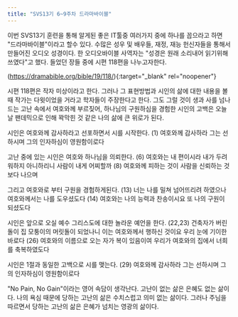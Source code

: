 ```yaml
---
title: "SVS13기 6~9주차 드라마바이블"
---
```


이번 SVS13기 훈련을 통해 알게된 좋은 IT툴중 여러가지 중에 하나를 꼽으라고 하면 "드라마바이블"이라고 할수 있다.
수많은 성우 및 배우들, 재정, 재능 헌신자들을 통해서 만들어진 오디오 성경이다. 한 오디오바이블 사역자는 "성경은 원래 소리내어 읽기위해 쓰였다"고 했다.
들었던 장들 중에 시편 118편을 나누고자한다.

(https://dramabible.org/bible/19/118/){:target="_blank" rel="noopener"}

시편 118편은 작자 미상이라고 한다. 그러나 그 표현방법과 시인의 삶에 대한 내용을 볼 때 작가는 다윗이었을 거라고 학자들이 주장한다고 한다.
그도 그럴 것이 생과 사를 넘나드는 고난 속에서 여호와께 부르짖어, 하나님의 구원하심을 경험한 시인의 고백은 오늘날 팬데믹으로 인해 꽉막힌 것 같은 나의 삶에 큰 위로가 된다.

시인은 여호와께 감사하라고 선포하면서 시를 시작한다.
(1) 여호와께 감사하라 그는 선하시며 그의 인자하심이 영원함이로다

고난 중에 있는 시인은 여호와 하나님을 의뢰한다.
(6) 여호와는 내 편이시라 내가 두려워하지 아니하리니 사람이 내게 어찌할까
(8) 여호와께 피하는 것이 사람을 신뢰하는 것보다 나으며

그리고 여호와로 부터 구원을 경험하게된다.
(13) 너는 나를 밀쳐 넘어뜨리려 하였으나 여호와께서는 나를 도우셨도다
(14) 여호와는 나의 능력과 찬송이시요 또 나의 구원이 되셨도다

시인은 앞으로 오실 예수 그리스도에 대한 놀라운 예언을 한다.
(22,23) 건축자가 버린 돌이 집 모퉁이의 머릿돌이 되었나니 이는 여호와께서 행하신 것이요 우리 눈에 기이한 바로다
(26) 여호와의 이름으로 오는 자가 복이 있음이여 우리가 여호와의 집에서 너희를 축복하였도다

시인은 1절과 동일한 고백으로 시를 맺는다.
(29) 여호와께 감사하라 그는 선하시며 그의 인자하심이 영원함이로다

"No Pain, No Gain"이라는 영어 속담이 생각난다. 고난이 없는 삶은 은혜도 없는 삶이다. 
나의 욕심 때문에 당하는 고난의 삶은 수치스럽고 의미 없는 삶이다.
그러나 주님을 따르면서 당하는 고난의 삶은 은혜가 넘치는 영광의 삶이다.
